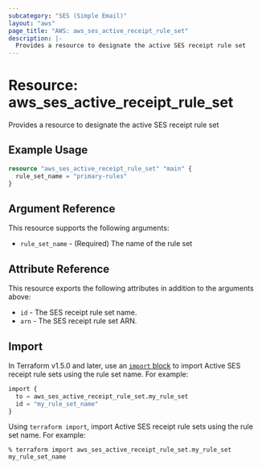 ```yaml
---
subcategory: "SES (Simple Email)"
layout: "aws"
page_title: "AWS: aws_ses_active_receipt_rule_set"
description: |-
  Provides a resource to designate the active SES receipt rule set
---
```


# Resource: aws_ses_active_receipt_rule_set

Provides a resource to designate the active SES receipt rule set

## Example Usage

```terraform
resource "aws_ses_active_receipt_rule_set" "main" {
  rule_set_name = "primary-rules"
}
```

## Argument Reference

This resource supports the following arguments:

* `rule_set_name` - (Required) The name of the rule set

## Attribute Reference

This resource exports the following attributes in addition to the arguments above:

* `id` - The SES receipt rule set name.
* `arn` - The SES receipt rule set ARN.

## Import

In Terraform v1.5.0 and later, use an [`import` block](https://developer.hashicorp.com/terraform/language/import) to import Active SES receipt rule sets using the rule set name. For example:

```terraform
import {
  to = aws_ses_active_receipt_rule_set.my_rule_set
  id = "my_rule_set_name"
}
```

Using `terraform import`, import Active SES receipt rule sets using the rule set name. For example:

```console
% terraform import aws_ses_active_receipt_rule_set.my_rule_set my_rule_set_name
```

